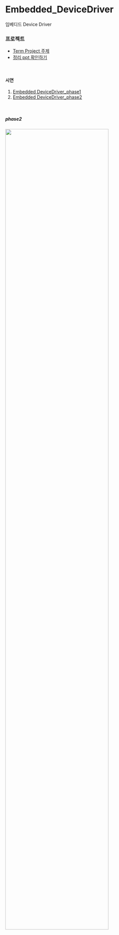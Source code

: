 # Embedded_DeviceDriver
임베디드 Device Driver

### 프로젝트
- [Term Project 주제](https://github.com/ingwon97/Embedded_DeviceDriver/blob/main/pdf/ES%20Lab%2015%20Term%20Project.pdf)
- [정리 ppt 확인하기](https://github.com/ingwon97/Embedded_DeviceDriver/blob/main/pdf/DeviceDriver_2%EC%A1%B0.pdf)


<br>

#### 시연
1. [Embedded DeviceDriver_phase1](https://youtu.be/xaJ_y8h_Z1M)
2. [Embedded DeviceDriver_phase2](https://youtu.be/ymilOZrMUNg)
<br>

##### phase2
<img width="80%" src="https://user-images.githubusercontent.com/80199125/186275718-9611f233-491e-47a5-98a6-8043103187db.gif">

